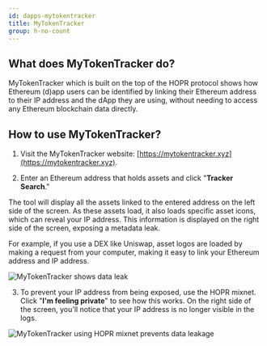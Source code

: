 ```yaml
---
id: dapps-mytokentracker
title: MyTokenTracker
group: h-no-count
---
```


## What does MyTokenTracker do?

MyTokenTracker which is built on the top of the HOPR protocol shows how Ethereum (d)app users can be identified by linking their Ethereum address to their IP address and the dApp they are using, without needing to access any Ethereum blockchain data directly.

## How to use MyTokenTracker?

1. Visit the MyTokenTracker website: [https://mytokentracker.xyz](https://mytokentracker.xyz).

2. Enter an Ethereum address that holds assets and click "**Tracker Search**."

The tool will display all the assets linked to the entered address on the left side of the screen. As these assets load, it also loads specific asset icons, which can reveal your IP address. This information is displayed on the right side of the screen, exposing a metadata leak.

For example, if you use a DEX like Uniswap, asset logos are loaded by making a request from your computer, making it easy to link your Ethereum address and IP address.

![MyTokenTracker shows data leak](/img/dapps/mytokentracker-leaked-info.png)

3. To prevent your IP address from being exposed, use the HOPR mixnet. Click "**I'm feeling private**" to see how this works. On the right side of the screen, you'll notice that your IP address is no longer visible in the logs.

![MyTokenTracker using HOPR mixnet prevents data leakage](/img/dapps/mytokentracker-no-leak.png)





